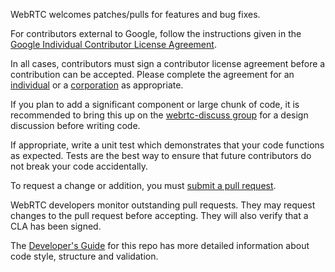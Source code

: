 WebRTC welcomes patches/pulls for features and bug fixes.

For contributors external to Google, follow the instructions given in the [Google Individual Contributor License Agreement](https://cla.developers.google.com/about/google-individual).

In all cases, contributors must sign a contributor license agreement before a contribution can be accepted. Please complete the agreement for an [individual](https://developers.google.com/open-source/cla/individual) or a [corporation](https://developers.google.com/open-source/cla/corporate) as appropriate.

If you plan to add a significant component or large chunk of code, it is recommended to bring this up on the [webrtc-discuss group](https://groups.google.com/forum/#!forum/discuss-webrtc) for a design discussion before writing code.

If appropriate, write a unit test which demonstrates that your code functions as expected. Tests are the best way to ensure that future contributors do not break your code accidentally.

To request a change or addition, you must [submit a pull request](https://help.github.com/categories/collaborating/).

WebRTC developers monitor outstanding pull requests. They may request changes to the pull request before accepting. They will also verify that a CLA has been signed.

The [Developer's Guide](https://bit.ly/webrtcdevguide) for this repo has more detailed information about code style, structure and validation.
